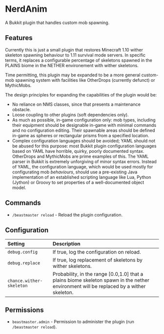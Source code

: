 NerdAnim
========
A Bukkit plugin that handles custom mob spawning.


Features
--------
Currently this is just a small plugin that restores Minecraft 1.10 wither
skeleton spawning behaviour to 1.11 survival mode servers. In specific terms, it
replaces a configurable percentage of skeletons spawned in the PLAINS biome in
the NETHER environement with wither skeletons.

Time permitting, this plugin may be expanded to be a more general custom-mob
spawning system with facilities like OtherDrops (currently defunct) or
MythicMobs.

The design principles for expanding the capabilities of the plugin would be:

 * No reliance on NMS classes, since that presents a maintenance obstacle.
 * Loose coupling to other plugins (soft dependencies only).
 * As much as possible, in-game configuration only: mob types, including their
   equipment should be designable in-game with minimal commands and no 
   configuration editing. Their spawnable areas should be defined in-game as
   spheres or rectangular prisms from a specified location.
 * Complex configuration languages should be avoided; YAML should not be abused
   for this purpose: most Bukkit plugin configuration languages based on YAML
   have horrible, quirky, poorly documented syntax. OtherDrops and MythicMobs
   are prime examples of this. The YAML parser in Bukkit is extremely
   unforgiving of minor syntax errors. Instead of YAML, the configuration
   language, which would be used mostly for configurating mob *behaviours*,
   should use a pre-existing Java implementation of an established scripting
   language like Lua, Python (Jython) or Groovy to set properties of a
   well-documented object model.


Commands
--------

 * `/beastmaster reload` - Reload the plugin configuration.


Configuration
-------------

| Setting | Description |
| :--- | :--- |
| `debug.config` | If true, log the configuration on reload. |
| `debug.replace` | If true, log replacement of skeletons by wither skeletons. |
| `chance.wither-skeleton` | Probability, in the range [0.0,1.0] that a plains biome skeleton spawn in the nether environment will be replaced by a wither skeleton. |


Permissions
-----------

 * `beastmaster.admin` - Permission to administer the plugin (run `/beastmaster reload`).
